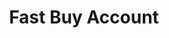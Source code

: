 ---
title: Fast Buy Account
excerpt: Check and buy account.
api:
  file: market.json
  operationId: accountsPurchasing.checkBuy
hidden: false
---